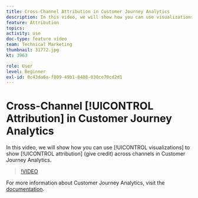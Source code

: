 ```yaml
---
title: Cross-Channel Attribution in Customer Journey Analytics
description: In this video, we will show how you can use visualizations to show attribution (give credit) across channels in Adobe Customer Journey Analytics.
feature: Attribution
topics: 
activity: use
doc-type: feature video
team: Technical Marketing
thumbnail: 31772.jpg
kt: 3963

role: User
level: Beginner
exl-id: 0c43da6a-f809-49b1-8488-030ce70cd2d1
---
```

# Cross-Channel [!UICONTROL Attribution] in Customer Journey Analytics

In this video, we will show how you can use [!UICONTROL visualizations] to show [!UICONTROL attribution] (give credit) across channels in Customer Journey Analytics.

>[!VIDEO](https://video.tv.adobe.com/v/31772/?quality=12)

For more information about Customer Journey Analytics, visit the [documentation](https://docs.adobe.com/content/help/en/analytics-platform/using/cja-landing.html).

